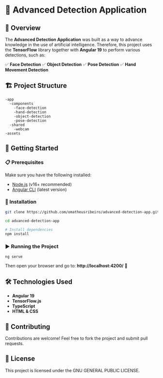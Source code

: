 # 🤖 Advanced Detection Application

## 📌 Overview
The **Advanced Detection Application** was built as a way to advance knowledge in the use of artificial intelligence. Therefore, this project uses the **TensorFlow** library together with **Angular 19** to perform various detections, such as:

✅ **Face Detection**
✅ **Object Detection**
✅ **Pose Detection**
✅ **Hand Movement Detection**

## 🏗️ Project Structure
```
-app
  -components
    -face-detection
    -hand-detection
    -object-detection
    -pose-detection
  -shared
    -webcam
-assets
```

## 🚀 Getting Started

### 📋 Prerequisites
Make sure you have the following installed:
- [Node.js](https://nodejs.org/) (v16+ recommended)
- [Angular CLI](https://angular.io/cli) (latest version)

### 🔧 Installation
```sh
git clone https://github.com/omatheusribeiro/advanced-detection-app.git
```
```sh
cd advanced-detection-app
```
```sh
# Install dependencies
npm install
```

### ▶️ Running the Project
```sh
ng serve
```
Then open your browser and go to: **http://localhost:4200/** 🚀

## 🛠️ Technologies Used
- **Angular 19**
- **TensorFlow.js**
- **TypeScript**
- **HTML & CSS**

## 🤝 Contributing
Contributions are welcome! Feel free to fork the project and submit pull requests.

## 📜 License
This project is licensed under the GNU GENERAL PUBLIC LICENSE.

